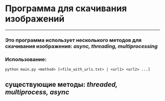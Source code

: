 # Программа для скачивания изображений
---

### Это программа использует несколького методов для скачивания изображения: _async, threading, multiprocessing_

### Использование:

    python main.py <method> [<file_with_urls.txt> | <url1> <url2> ...]

существующие методы: _threaded, multiprocess, async_
---